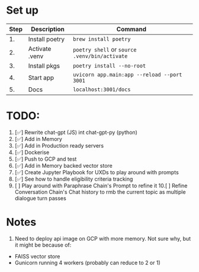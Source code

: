 # Set up

| Step | Description            | Command                                       |
|------|------------------------|-----------------------------------------------|
| 1.   | Install poetry         | `brew install poetry`                         |
| 2.   | Activate .venv         | `poetry shell` or `source .venv/bin/activate` |
| 3.   | Install pkgs           | `poetry install --no-root`                    |
| 4.   | Start app              | `uvicorn app.main:app --reload --port 3001`        |
| 5.   | Docs                   | `localhost:3001/docs`                         |

# TODO:
1. [✅] Rewrite chat-gpt (JS) int chat-gpt-py (python)
2. [✅] Add in Memory 
3. [✅] Add in Production ready servers
4. [✅] Dockerise
5. [✅] Push to GCP and test
6. [✅] Add in Memory backed vector store
7. [✅] Create Jupyter Playbook for UXDs to play around with prompts
8. [✅] See how to handle eligibility criteria tracking
9. [  ] Play around with Paraphrase Chain's Prompt to refine it
10.[  ] Refine Conversation Chain's Chat history to rmb the current topic as multiple dialogue turn passes

# Notes
1. Need to deploy api image on GCP with more memory. Not sure why, but it might be because
of: 
- FAISS vector store
- Gunicorn running 4 workers (probably can reduce to 2 or 1)
